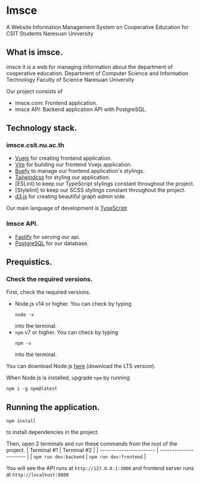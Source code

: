 # Imsce
A Website Information Management System on Cooperative Education for CSIT Students Naresuan University

## What is imsce.
imsce it is a web for managing information about the department of cooperative education. Department of Computer Science and Information Technology Faculty of Science Naresuan University

Our project consists of
- imsce.com: Frontend application.
- imsce API: Backend application API with PostgreSQL.

## Technology stack.
### imsce.csit.nu.ac.th
- [Vuejs](https://v3.vuejs.org/) for creating frontend application.
- [Vite](https://vitejs.dev/) for building our frontend Vuejs application.
- [Buefy](https://buefy.org) to manage our frontend application's stylings.
- [Tailwindcss](https://tailwindcss.com/) for styling our application.
- [ESLint] to keep our TypeScript stylings constant throughout the project.
- [Stylelint] to keep our SCSS stylings constant throughout the project.
- [d3.js](hsttps://d3js.org) for creating beautiful graph admin side.

Our main language of development is [TypeScript](https://www.typescriptlang.org)

### Imsce API.
- [Fastify](https://www.fastify.io/) for serving our api.
- [PostgreSQL](https://www.postgresql.org/) for our database.

## Prequistics.
### Check the required versions.
First, check the required versions.

- Node.js v14 or higher.
  You can check by typing
  ```
  node -v
  ```
  into the terminal.
- `npm` v7 or higher.
  You can check by typing
  ```
  npm -v
  ```
  into the terminal.

You can download Node.js [here](https://nodejs.org/en/) (download the LTS version).

When Node.js is installed, upgrade `npm` by running
```
npm i -g npm@latest
```

## Running the application.
```
npm install
```
to install dependencies in the project.

Then, open 2 terminals and run these commands from the root of the project.
| Terminal #1             | Terminal #2            |
| ----------------------- | ---------------------- |
| `npm run dev:backend`   | `npm run dev:frontend` |

You will see the API runs at `http://127.0.0.1:3000` and frontend server runs at `http://localhost:8080`
